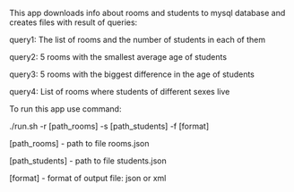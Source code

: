 This app downloads info about rooms and students to mysql database and creates files with result of queries:

query1: The list of rooms and the number of students in each of them

query2: 5 rooms with the smallest average age of students

query3: 5 rooms with the biggest difference in the age of students

query4: List of rooms where students of different sexes live

To run this app use command:

./run.sh -r [path_rooms] -s [path_students] -f [format]

[path_rooms]  - path to file rooms.json

[path_students]  - path to file students.json

[format] - format of output file: json or xml
